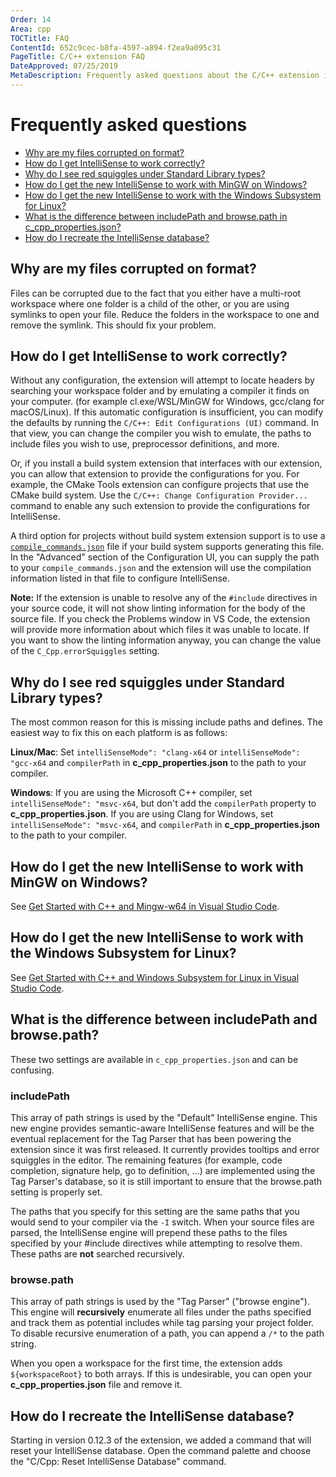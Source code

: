 ```yaml
---
Order: 14
Area: cpp
TOCTitle: FAQ
ContentId: 652c9cec-b8fa-4597-a894-f2ea9a095c31
PageTitle: C/C++ extension FAQ
DateApproved: 07/25/2019
MetaDescription: Frequently asked questions about the C/C++ extension in Visual Studio Code.
---
```

# Frequently asked questions

- [Why are my files corrupted on format?](#why-are-my-files-corrupted-on-format)
- [How do I get IntelliSense to work correctly?](#how-do-i-get-intellisense-to-work-correctly)
- [Why do I see red squiggles under Standard Library types?](#why-do-i-see-red-squiggles-under-standard-library-types)
- [How do I get the new IntelliSense to work with MinGW on Windows?](#how-do-i-get-the-new-intellisense-to-work-with-mingw-on-windows)
- [How do I get the new IntelliSense to work with the Windows Subsystem for Linux?](#how-do-i-get-the-new-intellisense-to-work-with-the-windows-subsystem-for-linux)
- [What is the difference between includePath and browse.path in c_cpp_properties.json?](#what-is-the-difference-between-includepath-and-browsepath)
- [How do I recreate the IntelliSense database?](#how-do-i-recreate-the-intellisense-database)

## Why are my files corrupted on format?

Files can be corrupted due to the fact that you either have a multi-root workspace where one folder is a child of the other, or you are using symlinks to open your file. Reduce the folders in the workspace to one and remove the symlink. This should fix your problem.

## How do I get IntelliSense to work correctly?

Without any configuration, the extension will attempt to locate headers by searching your workspace folder and by emulating a compiler it finds on your computer. (for example cl.exe/WSL/MinGW for Windows, gcc/clang for macOS/Linux). If this automatic configuration is insufficient, you can modify the defaults by running the `C/C++: Edit Configurations (UI)` command. In that view, you can change the compiler you wish to emulate, the paths to include files you wish to use, preprocessor definitions, and more.

Or, if you install a build system extension that interfaces with our extension, you can allow that extension to provide the configurations for you. For example, the CMake Tools extension can configure projects that use the CMake build system. Use the `C/C++: Change Configuration Provider...` command to enable any such extension to provide the configurations for IntelliSense.

A third option for projects without build system extension support is to use a [`compile_commands.json`](https://clang.llvm.org/docs/JSONCompilationDatabase.html) file if your build system supports generating this file. In the "Advanced" section of the Configuration UI, you can supply the path to your `compile_commands.json` and the extension will use the compilation information listed in that file to configure IntelliSense.

**Note:** If the extension is unable to resolve any of the `#include` directives in your source code, it will not show linting information for the body of the source file. If you check the Problems window in VS Code, the extension will provide more information about which files it was unable to locate. If you want to show the linting information anyway, you can change the value of the `C_Cpp.errorSquiggles` setting.

## Why do I see red squiggles under Standard Library types?

The most common reason for this is missing include paths and defines. The easiest way to fix this on each platform is as follows:

**Linux/Mac**: Set `intelliSenseMode": "clang-x64` or `intelliSenseMode": "gcc-x64` and `compilerPath` in **c_cpp_properties.json** to the path to your compiler.

**Windows**: If you are using the Microsoft C++ compiler, set `intelliSenseMode": "msvc-x64`, but don't add the `compilerPath` property to **c_cpp_properties.json**. If you are using Clang for Windows, set `intelliSenseMode": "msvc-x64`, and `compilerPath` in **c_cpp_properties.json** to the path to your compiler.

## How do I get the new IntelliSense to work with MinGW on Windows?

See [Get Started with C++ and Mingw-w64 in Visual Studio Code](/docs/cpp/config-mingw.md).

## How do I get the new IntelliSense to work with the Windows Subsystem for Linux?

See [Get Started with C++ and Windows Subsystem for Linux in Visual Studio Code](/docs/cpp/config-wsl.md).

## What is the difference between includePath and browse.path?

These two settings are available in `c_cpp_properties.json` and can be confusing.

### includePath

This array of path strings is used by the "Default" IntelliSense engine. This new engine provides semantic-aware IntelliSense features and will be the eventual replacement for the Tag Parser that has been powering the extension since it was first released. It currently provides tooltips and error squiggles in the editor. The remaining features (for example, code completion, signature help, go to definition, ...) are implemented using the Tag Parser's database, so it is still important to ensure that the browse.path setting is properly set.

The paths that you specify for this setting are the same paths that you would send to your compiler via the `-I` switch. When your source files are parsed, the IntelliSense engine will prepend these paths to the files specified by your #include directives while attempting to resolve them. These paths are **not** searched recursively.

### browse.path

This array of path strings is used by the "Tag Parser" ("browse engine"). This engine will **recursively** enumerate all files under the paths specified and track them as potential includes while tag parsing your project folder. To disable recursive enumeration of a path, you can append a `/*` to the path string.

When you open a workspace for the first time, the extension adds `${workspaceRoot}` to both arrays. If this is undesirable, you can open your **c_cpp_properties.json** file and remove it.

## How do I recreate the IntelliSense database?

Starting in version 0.12.3 of the extension, we added a command that will reset your IntelliSense database. Open the command palette and choose the "C/Cpp: Reset IntelliSense Database" command.
